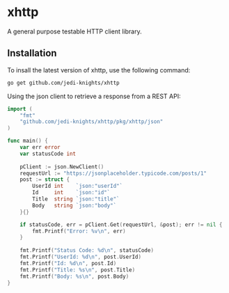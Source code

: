 # xhttp

A general purpose testable HTTP client library.


## Installation

To insall the latest version of xhttp, use the following command:

```bash
go get github.com/jedi-knights/xhttp
```

Using the json client to retrieve a response from a REST API:

```go
import (
	"fmt"
	"github.com/jedi-knights/xhttp/pkg/xhttp/json"
)

func main() {
	var err error
	var statusCode int
	
    pClient := json.NewClient()
	requestUrl := "https://jsonplaceholder.typicode.com/posts/1"
    post := struct {
        UserId int    `json:"userId"`
        Id     int    `json:"id"`
        Title  string `json:"title"`
        Body   string `json:"body"`
    }{}

    if statusCode, err = pClient.Get(requestUrl, &post); err != nil {
		fmt.Printf("Error: %v\n", err)
    }
	
	fmt.Printf("Status Code: %d\n", statusCode)
	fmt.Printf("UserId: %d\n", post.UserId)
	fmt.Printf("Id: %d\n", post.Id)
	fmt.Printf("Title: %s\n", post.Title)
	fmt.Printf("Body: %s\n", post.Body)
}
```
